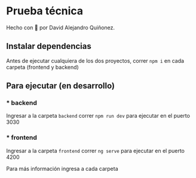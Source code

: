 # Prueba técnica

Hecho con 💝 por David Alejandro Quiñonez.

## Instalar dependencias

Antes de ejecutar cualquiera de los dos proyectos, correr `npm i` en cada carpeta (frontend y backend)

## Para ejecutar (en desarrollo)

### \* backend

Ingresar a la carpeta `backend` correr `npm run dev` para ejecutar en el puerto 3030

### \* frontend

Ingresar a la carpeta `frontend` correr `ng serve` para ejecutar en el puerto 4200

Para más información ingresa a cada carpeta
